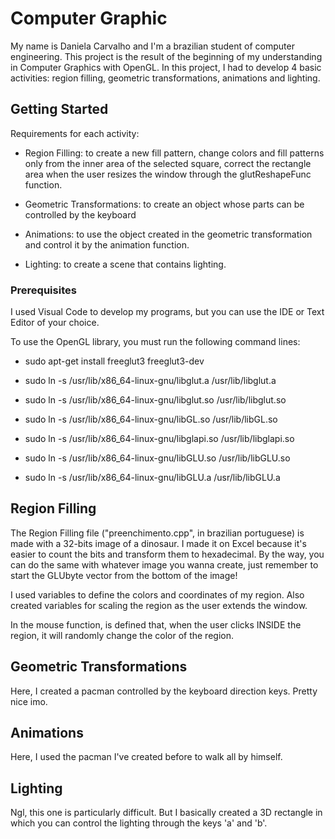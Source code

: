 # Computer Graphic 

My name is Daniela Carvalho and I'm a brazilian student of computer engineering. This project is the result of the beginning of my understanding in Computer Graphics with OpenGL. In this project, I had to develop 4 basic activities: region filling, geometric transformations, animations and lighting.

## Getting Started

Requirements for each activity:

- Region Filling: to create a new fill pattern, change colors and fill patterns only from the inner area of the selected square, correct the rectangle area when the user resizes the window through the glutReshapeFunc function.

- Geometric Transformations: to create an object whose parts can be controlled by the keyboard

- Animations: to use the object created in the geometric transformation and control it by the animation function.

- Lighting: to create a scene that contains lighting.

### Prerequisites

I used Visual Code to develop my programs, but you can use the IDE or Text Editor of your choice.

To use the OpenGL library, you must run the following command lines:

- sudo apt-get install freeglut3 freeglut3-dev

- sudo ln -s /usr/lib/x86_64-linux-gnu/libglut.a /usr/lib/libglut.a

- sudo ln -s /usr/lib/x86_64-linux-gnu/libglut.so /usr/lib/libglut.so

- sudo ln -s /usr/lib/x86_64-linux-gnu/libGL.so /usr/lib/libGL.so

- sudo ln -s /usr/lib/x86_64-linux-gnu/libglapi.so /usr/lib/libglapi.so

- sudo ln -s /usr/lib/x86_64-linux-gnu/libGLU.so /usr/lib/libGLU.so

- sudo ln -s /usr/lib/x86_64-linux-gnu/libGLU.a /usr/lib/libGLU.a

## Region Filling

The Region Filling file ("preenchimento.cpp", in brazilian portuguese) is made with a 32-bits image of a dinosaur. I made it on Excel because it's easier to count the bits and transform them to hexadecimal. By the way, you can do the same with whatever image you wanna create, just remember to start the GLUbyte vector from the bottom of the image!

I used variables to define the colors and coordinates of my region. Also created variables for scaling the region as the user extends the window. 

In the mouse function, is defined that, when the user clicks INSIDE the region, it will randomly change the color of the region. 

## Geometric Transformations

Here, I created a pacman controlled by the keyboard direction keys. Pretty nice imo.

## Animations

Here, I used the pacman I've created before to walk all by himself.

## Lighting

Ngl, this one is particularly difficult. But I basically created a 3D rectangle in which you can control the lighting through the keys 'a' and 'b'.
